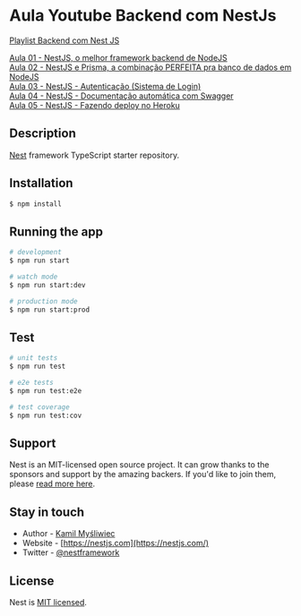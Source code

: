 # Aula Youtube Backend com NestJs
[Playlist Backend com Nest JS](https://www.youtube.com/playlist?list=PLzFYWfRVHp5Lc49RLdfyMJ_a42c2C2MnR)

[Aula 01 - NestJS, o melhor framework backend de NodeJS](https://youtu.be/bAH4nBb1NFc)  
[Aula 02 - NestJS e Prisma, a combinação PERFEITA pra banco de dados em NodeJS](https://youtu.be/8IwUvk6hZaI)  
[Aula 03 - NestJS - Autenticação (Sistema de Login)](https://youtu.be/3z6Cs_PtYc0)  
[Aula 04 - NestJS - Documentação automática com Swagger](https://youtu.be/fshX_252HbU)  
[Aula 05 - NestJS - Fazendo deploy no Heroku](https://youtu.be/ZRNFhpwzN64)



## Description

[Nest](https://github.com/nestjs/nest) framework TypeScript starter repository.

## Installation

```bash
$ npm install
```

## Running the app

```bash
# development
$ npm run start

# watch mode
$ npm run start:dev

# production mode
$ npm run start:prod
```

## Test

```bash
# unit tests
$ npm run test

# e2e tests
$ npm run test:e2e

# test coverage
$ npm run test:cov
```

## Support

Nest is an MIT-licensed open source project. It can grow thanks to the sponsors and support by the amazing backers. If you'd like to join them, please [read more here](https://docs.nestjs.com/support).

## Stay in touch

- Author - [Kamil Myśliwiec](https://kamilmysliwiec.com)
- Website - [https://nestjs.com](https://nestjs.com/)
- Twitter - [@nestframework](https://twitter.com/nestframework)

## License

Nest is [MIT licensed](LICENSE).
